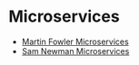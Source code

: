 # Microservices

* [Martin Fowler Microservices](https://martinfowler.com/articles/microservices.html)
* [Sam Newman Microservices](https://samnewman.io/talks/principles-of-microservices/)

